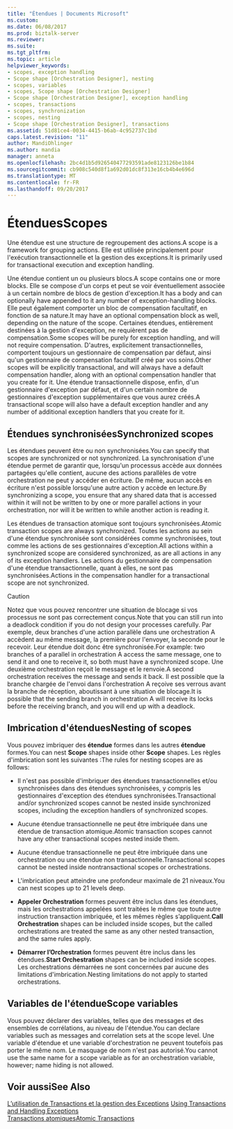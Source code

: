 ```yaml
---
title: "Étendues | Documents Microsoft"
ms.custom: 
ms.date: 06/08/2017
ms.prod: biztalk-server
ms.reviewer: 
ms.suite: 
ms.tgt_pltfrm: 
ms.topic: article
helpviewer_keywords:
- scopes, exception handling
- Scope shape [Orchestration Designer], nesting
- scopes, variables
- scopes, Scope shape [Orchestration Designer]
- Scope shape [Orchestration Designer], exception handling
- scopes, transactions
- scopes, synchronization
- scopes, nesting
- Scope shape [Orchestration Designer], transactions
ms.assetid: 51d81ce4-0034-4415-b6ab-4c952737c1bd
caps.latest.revision: "11"
author: MandiOhlinger
ms.author: mandia
manager: anneta
ms.openlocfilehash: 2bc4d1b5d926540477293591ade8123126be1b84
ms.sourcegitcommit: cb908c540d8f1a692d01dc8f313e16cb4b4e696d
ms.translationtype: MT
ms.contentlocale: fr-FR
ms.lasthandoff: 09/20/2017
---
```

# <a name="scopes"></a><span data-ttu-id="a8d7a-102">Étendues</span><span class="sxs-lookup"><span data-stu-id="a8d7a-102">Scopes</span></span>
<span data-ttu-id="a8d7a-103">Une étendue est une structure de regroupement des actions.</span><span class="sxs-lookup"><span data-stu-id="a8d7a-103">A scope is a framework for grouping actions.</span></span> <span data-ttu-id="a8d7a-104">Elle est utilisée principalement pour l'exécution transactionnelle et la gestion des exceptions.</span><span class="sxs-lookup"><span data-stu-id="a8d7a-104">It is primarily used for transactional execution and exception handling.</span></span>  
  
 <span data-ttu-id="a8d7a-105">Une étendue contient un ou plusieurs blocs.</span><span class="sxs-lookup"><span data-stu-id="a8d7a-105">A scope contains one or more blocks.</span></span> <span data-ttu-id="a8d7a-106">Elle se compose d'un corps et peut se voir éventuellement associée à un certain nombre de blocs de gestion d'exception.</span><span class="sxs-lookup"><span data-stu-id="a8d7a-106">It has a body and can optionally have appended to it any number of exception-handling blocks.</span></span> <span data-ttu-id="a8d7a-107">Elle peut également comporter un bloc de compensation facultatif, en fonction de sa nature.</span><span class="sxs-lookup"><span data-stu-id="a8d7a-107">It may have an optional compensation block as well, depending on the nature of the scope.</span></span> <span data-ttu-id="a8d7a-108">Certaines étendues, entièrement destinées à la gestion d'exception, ne requièrent pas de compensation.</span><span class="sxs-lookup"><span data-stu-id="a8d7a-108">Some scopes will be purely for exception handling, and will not require compensation.</span></span> <span data-ttu-id="a8d7a-109">D'autres, explicitement transactionnelles, comportent toujours un gestionnaire de compensation par défaut, ainsi qu'un gestionnaire de compensation facultatif créé par vos soins.</span><span class="sxs-lookup"><span data-stu-id="a8d7a-109">Other scopes will be explicitly transactional, and will always have a default compensation handler, along with an optional compensation handler that you create for it.</span></span> <span data-ttu-id="a8d7a-110">Une étendue transactionnelle dispose, enfin, d'un gestionnaire d'exception par défaut, et d'un certain nombre de gestionnaires d'exception supplémentaires que vous aurez créés.</span><span class="sxs-lookup"><span data-stu-id="a8d7a-110">A transactional scope will also have a default exception handler and any number of additional exception handlers that you create for it.</span></span>  
  
## <a name="synchronized-scopes"></a><span data-ttu-id="a8d7a-111">Étendues synchronisées</span><span class="sxs-lookup"><span data-stu-id="a8d7a-111">Synchronized scopes</span></span>  
 <span data-ttu-id="a8d7a-112">Les étendues peuvent être ou non synchronisées.</span><span class="sxs-lookup"><span data-stu-id="a8d7a-112">You can specify that scopes are synchronized or not synchronized.</span></span> <span data-ttu-id="a8d7a-113">La synchronisation d'une étendue permet de garantir que, lorsqu'un processus accède aux données partagées qu'elle contient, aucune des actions parallèles de votre orchestration ne peut y accéder en écriture. De même, aucun accès en écriture n'est possible lorsqu'une autre action y accède en lecture.</span><span class="sxs-lookup"><span data-stu-id="a8d7a-113">By synchronizing a scope, you ensure that any shared data that is accessed within it will not be written to by one or more parallel actions in your orchestration, nor will it be written to while another action is reading it.</span></span>  
  
 <span data-ttu-id="a8d7a-114">Les étendues de transaction atomique sont toujours synchronisées.</span><span class="sxs-lookup"><span data-stu-id="a8d7a-114">Atomic transaction scopes are always synchronized.</span></span> <span data-ttu-id="a8d7a-115">Toutes les actions au sein d'une étendue synchronisée sont considérées comme synchronisées, tout comme les actions de ses gestionnaires d'exception.</span><span class="sxs-lookup"><span data-stu-id="a8d7a-115">All actions within a synchronized scope are considered synchronized, as are all actions in any of its exception handlers.</span></span> <span data-ttu-id="a8d7a-116">Les actions du gestionnaire de compensation d'une étendue transactionnelle, quant à elles, ne sont pas synchronisées.</span><span class="sxs-lookup"><span data-stu-id="a8d7a-116">Actions in the compensation handler for a transactional scope are not synchronized.</span></span>  
  
> [!CAUTION]
>  <span data-ttu-id="a8d7a-117">Notez que vous pouvez rencontrer une situation de blocage si vos processus ne sont pas correctement conçus.</span><span class="sxs-lookup"><span data-stu-id="a8d7a-117">Note that you can still run into a deadlock condition if you do not design your processes carefully.</span></span> <span data-ttu-id="a8d7a-118">Par exemple, deux branches d'une action parallèle dans une orchestration A accèdent au même message, la première pour l'envoyer, la seconde pour le recevoir. Leur étendue doit donc être synchronisée.</span><span class="sxs-lookup"><span data-stu-id="a8d7a-118">For example: two branches of a parallel in orchestration A access the same message, one to send it and one to receive it, so both must have a synchronized scope.</span></span> <span data-ttu-id="a8d7a-119">Une deuxième orchestration reçoit le message et le renvoie.</span><span class="sxs-lookup"><span data-stu-id="a8d7a-119">A second orchestration receives the message and sends it back.</span></span> <span data-ttu-id="a8d7a-120">Il est possible que la branche chargée de l'envoi dans l'orchestration A reçoive ses verrous avant la branche de réception, aboutissant à une situation de blocage.</span><span class="sxs-lookup"><span data-stu-id="a8d7a-120">It is possible that the sending branch in orchestration A will receive its locks before the receiving branch, and you will end up with a deadlock.</span></span>  
  
## <a name="nesting-of-scopes"></a><span data-ttu-id="a8d7a-121">Imbrication d'étendues</span><span class="sxs-lookup"><span data-stu-id="a8d7a-121">Nesting of scopes</span></span>  
 <span data-ttu-id="a8d7a-122">Vous pouvez imbriquer des **étendue** formes dans les autres **étendue** formes.</span><span class="sxs-lookup"><span data-stu-id="a8d7a-122">You can nest **Scope** shapes inside other **Scope** shapes.</span></span> <span data-ttu-id="a8d7a-123">Les règles d'imbrication sont les suivantes :</span><span class="sxs-lookup"><span data-stu-id="a8d7a-123">The rules for nesting scopes are as follows:</span></span>  
  
-   <span data-ttu-id="a8d7a-124">Il n'est pas possible d'imbriquer des étendues transactionnelles et/ou synchronisées dans des étendues synchronisées, y compris les gestionnaires d'exception des étendues synchronisées.</span><span class="sxs-lookup"><span data-stu-id="a8d7a-124">Transactional and/or synchronized scopes cannot be nested inside synchronized scopes, including the exception handlers of synchronized scopes.</span></span>  
  
-   <span data-ttu-id="a8d7a-125">Aucune étendue transactionnelle ne peut être imbriquée dans une étendue de transaction atomique.</span><span class="sxs-lookup"><span data-stu-id="a8d7a-125">Atomic transaction scopes cannot have any other transactional scopes nested inside them.</span></span>  
  
-   <span data-ttu-id="a8d7a-126">Aucune étendue transactionnelle ne peut être imbriquée dans une orchestration ou une étendue non transactionnelle.</span><span class="sxs-lookup"><span data-stu-id="a8d7a-126">Transactional scopes cannot be nested inside nontransactional scopes or orchestrations.</span></span>  
  
-   <span data-ttu-id="a8d7a-127">L'imbrication peut atteindre une profondeur maximale de 21 niveaux.</span><span class="sxs-lookup"><span data-stu-id="a8d7a-127">You can nest scopes up to 21 levels deep.</span></span>  
  
-   <span data-ttu-id="a8d7a-128">**Appeler Orchestration** formes peuvent être inclus dans les étendues, mais les orchestrations appelées sont traitées le même que toute autre instruction transaction imbriquée, et les mêmes règles s’appliquent.</span><span class="sxs-lookup"><span data-stu-id="a8d7a-128">**Call Orchestration** shapes can be included inside scopes, but the called orchestrations are treated the same as any other nested transaction, and the same rules apply.</span></span>  
  
-   <span data-ttu-id="a8d7a-129">**Démarrer l’Orchestration** formes peuvent être inclus dans les étendues.</span><span class="sxs-lookup"><span data-stu-id="a8d7a-129">**Start Orchestration** shapes can be included inside scopes.</span></span> <span data-ttu-id="a8d7a-130">Les orchestrations démarrées ne sont concernées par aucune des limitations d'imbrication.</span><span class="sxs-lookup"><span data-stu-id="a8d7a-130">Nesting limitations do not apply to started orchestrations.</span></span>  
  
## <a name="scope-variables"></a><span data-ttu-id="a8d7a-131">Variables de l'étendue</span><span class="sxs-lookup"><span data-stu-id="a8d7a-131">Scope variables</span></span>  
 <span data-ttu-id="a8d7a-132">Vous pouvez déclarer des variables, telles que des messages et des ensembles de corrélations, au niveau de l'étendue.</span><span class="sxs-lookup"><span data-stu-id="a8d7a-132">You can declare variables such as messages and correlation sets at the scope level.</span></span> <span data-ttu-id="a8d7a-133">Une variable d'étendue et une variable d'orchestration ne peuvent toutefois pas porter le même nom. Le masquage de nom n'est pas autorisé.</span><span class="sxs-lookup"><span data-stu-id="a8d7a-133">You cannot use the same name for a scope variable as for an orchestration variable, however; name hiding is not allowed.</span></span>  
  
## <a name="see-also"></a><span data-ttu-id="a8d7a-134">Voir aussi</span><span class="sxs-lookup"><span data-stu-id="a8d7a-134">See Also</span></span>  
 <span data-ttu-id="a8d7a-135">[L’utilisation de Transactions et la gestion des Exceptions](../core/using-transactions-and-handling-exceptions.md) </span><span class="sxs-lookup"><span data-stu-id="a8d7a-135">[Using Transactions and Handling Exceptions](../core/using-transactions-and-handling-exceptions.md) </span></span>  
 [<span data-ttu-id="a8d7a-136">Transactions atomiques</span><span class="sxs-lookup"><span data-stu-id="a8d7a-136">Atomic Transactions</span></span>](../core/atomic-transactions.md)